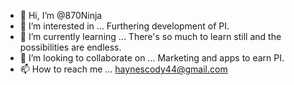- 👋 Hi, I’m @870Ninja
- 👀 I’m interested in ... Furthering development of PI.
- 🌱 I’m currently learning ... There's so much to learn still and the possibilities are endless.
- 💞️ I’m looking to collaborate on ... Marketing and apps to earn PI.
- 📫 How to reach me ... haynescody44@gmail.com

<!---
870Ninja/870Ninja is a ✨ special ✨ repository because its `README.md` (this file) appears on your GitHub profile.
You can click the Preview link to take a look at your changes.
--->
